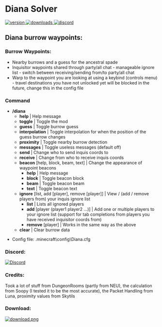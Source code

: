 # Diana Solver

<p align="left">
  <a href="https://github.com/Doppelclick/Diana/releases/latest" target="_blank">
    <img alt="version" src="https://img.shields.io/github/release/Doppelclick/Diana?color=%239f00ff&style=for-the-badge" />
  </a>
  <a href="https://github.com/Doppelclick/Diana/releases/latest" target="_blank">
    <img alt="downloads" src="https://img.shields.io/github/downloads/Doppelclick/Diana/total?color=%239f00ff&style=for-the-badge" />
  </a>
  <a href="https://discord.com/channels/@me" target="_blank">
    <img alt="discord" src="https://img.shields.io/badge/Discord-Doppelclick%235993-blue?style=for-the-badge&logo=appveyor" />
  </a>
</p>

## Diana burrow waypoints:

### Burrow Waypoints:
+ Nearby burrows and a guess for the ancestral spade
+ Inquisitor waypoints shared through party/all chat - manageable ignore list - switch between receiving/sending from/to party/all chat
+ Warp to the waypoint you are looking at using a keybind (controls menu) - travel destinations you have not unlocked yet will be blocked in the future, change this in the config file

### Command
+ **/diana**
  + **help** | Help message
  + **toggle** | Toggle the mod
  + **guess** | Toggle burrow guess
  + **interpolation** | Toggle interpolation for when the position of the guess burrow changes
  + **proximity** | Toggle nearby burrow detection
  + **messages** | Toggle useless messages (default off)
  + **send** | Change who to send inquis coords to
  + **receive** | Change from who to receive inquis coords
  + **beacon** [help, block, beam, text] | Change the appearance of waypoint beacons
    + **help** | Help message
    + **block** | Toggle beacon block
    + **beam** | Toggle beacon beam
    + **text** | Toggle beacon text
  + **ignore** [list, add [player], remove [player]] | View / (add / remove players from) your inquis ignore list
    + **list** | Lists all ignored players
    + **add** [player (player1 player2 ...)] | Add one or multiple players to your ignore list (support for tab completions from players you have received inquisitor coords from)
    + **remove** [player] | Works in the same way as the above
  + **clear** | Clear burrow data

- Config file: .minecraft\config\Diana.cfg

### Discord:
[![Discord](https://img.shields.io/badge/Discord-Doppelclick%235993-blue?style=for-the-badge&logo=appveyor)](https://discord.com/channels/@me)

### Credits:
Took a lot of stuff from DungeonRooms (partly from NEU), the calculation from Soopy (I tested it to be the most accurate), the Packet Handling from Luna, proximity values from Skytils

### Download:
<p align="left">
  <a href="https://github.com/Doppelclick/Diana/releases/latest" target="_blank">
    <img alt="download.png" src="https://img.shields.io/badge/%E2%A0%80-Download-brightgreen?style=for-the-badge&logo=appveyor" />
  </a>
</p>

